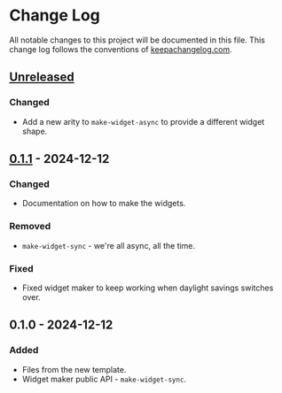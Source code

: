 # Change Log
All notable changes to this project will be documented in this file. This change log follows the conventions of [keepachangelog.com](http://keepachangelog.com/).

## [Unreleased]
### Changed
- Add a new arity to `make-widget-async` to provide a different widget shape.

## [0.1.1] - 2024-12-12
### Changed
- Documentation on how to make the widgets.

### Removed
- `make-widget-sync` - we're all async, all the time.

### Fixed
- Fixed widget maker to keep working when daylight savings switches over.

## 0.1.0 - 2024-12-12
### Added
- Files from the new template.
- Widget maker public API - `make-widget-sync`.

[Unreleased]: https://sourcehost.site/your-name/game-of-life/compare/0.1.1...HEAD
[0.1.1]: https://sourcehost.site/your-name/game-of-life/compare/0.1.0...0.1.1
